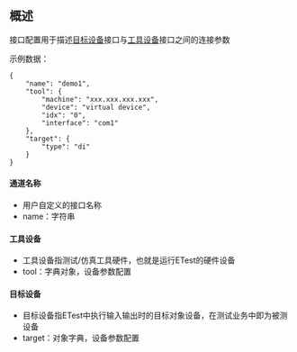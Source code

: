 
## 概述
接口配置用于描述[目标设备](#_2)接口与[工具设备](#_3)接口之间的连接参数

示例数据：

    {
        "name": "demo1",
        "tool": {
            "machine": "xxx.xxx.xxx.xxx",
            "device": "virtual device",
            "idx": "0",
            "interface": "com1"
        },
        "target": {
            "type": "di"
        }
    }

#### 通道名称
- 用户自定义的接口名称
- name：字符串

#### 工具设备
- 工具设备指测试/仿真工具硬件，也就是运行ETest的硬件设备
- tool：字典对象，设备参数配置

#### 目标设备
- 目标设备指ETest中执行输入输出时的目标对象设备，在测试业务中即为被测设备
- target：对象字典，设备参数配置
